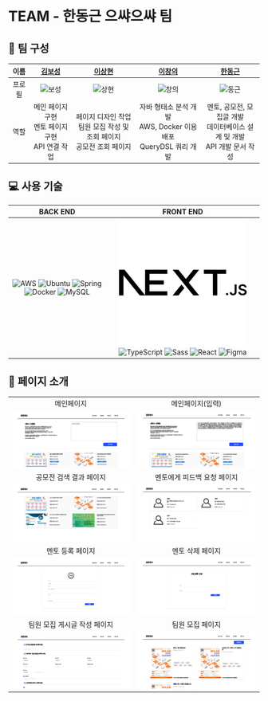 # TEAM - 한동근 으쌰으쌰 팀

## 📌 팀 구성

|  이름  |             [김보성](https://github.com/NangManBo)             |                  [이상현](https://github.com/idealHyun)                   |                [이창의](https://github.com/changuii)                 |                     [한동근](https://github.com/l0o0lv)                      |
| :----: | :------------------------------------------------------------: | :-----------------------------------------------------------------------: | :------------------------------------------------------------------: | :--------------------------------------------------------------------------: |
| 프로필 | ![보성](https://avatars.githubusercontent.com/u/124684536?v=4) |      ![상현](https://avatars.githubusercontent.com/u/118160647?v=4)       |    ![창의](https://avatars.githubusercontent.com/u/122252160?v=4)    |        ![동근](https://avatars.githubusercontent.com/u/128709695?v=4)        |
|  역할  |     메인 페이지 구현<br>멘토 페이지 구현<br>API 연결 작업      | 페이지 디자인 작업<br>팀원 모집 작성 및 조회 페이지<br>공모전 조회 페이지 | 자바 형태소 분석 개발<br>AWS, Docker 이용 배포<br>QueryDSL 쿼리 개발 | 멘토, 공모전, 모집글 개발<br>데이터베이스 설계 및 개발<br>API 개발 문서 작성 |

## 💻 사용 기술

|                                                                                                                                                                  BACK END                                                                                                                                                                   |                                                                                                                                                                                 FRONT END                                                                                                                                                                                  |
| :-----------------------------------------------------------------------------------------------------------------------------------------------------------------------------------------------------------------------------------------------------------------------------------------------------------------------------------------: | :------------------------------------------------------------------------------------------------------------------------------------------------------------------------------------------------------------------------------------------------------------------------------------------------------------------------------------------------------------------------: |
| ![AWS](https://img.icons8.com/color/48/000000/amazon-web-services.png) ![Ubuntu](https://img.icons8.com/color/48/000000/ubuntu--v1.png) ![Spring](https://img.icons8.com/color/48/000000/spring-logo.png) ![Docker](https://img.icons8.com/color/48/000000/docker.png) ![MySQL](https://img.icons8.com/ios-filled/50/000000/mysql-logo.png) | ![Next.js](https://raw.githubusercontent.com/devicons/devicon/master/icons/nextjs/nextjs-original-wordmark.svg) ![TypeScript](https://img.icons8.com/color/48/000000/typescript.png) ![Sass](https://img.icons8.com/color/48/000000/sass.png) ![React](https://img.icons8.com/color/48/000000/react-native.png) ![Figma](https://img.icons8.com/color/48/000000/figma.png) |

## 📃 페이지 소개

<table>
  <tr>
    <td align="center">메인페이지</td>
    <td align="center">메인페이지(입력)</td>
  </tr>
  <tr>
    <td><img src="이미지/메인페이지.png" width="500px" /></td>
    <td><img src="이미지/메인페이지2.png" width="500px" /></td>
  </tr>
  <tr>
    <td align="center">공모전 검색 결과 페이지</td>
    <td align="center">멘토에게 피드백 요청 페이지</td>
  </tr>
  <tr>
    <td><img src="이미지/공모전 검색 결과 페이지.png" width="500px" /></td>
    <td><img src="이미지/멘토에게 피드백 요청 페이지.png" width="500px" /></td>
  </tr>
  <tr>
    <td align="center">멘토 등록 페이지</td>
    <td align="center">멘토 삭제 페이지</td>
  </tr>
  <tr>
   <td><img src="이미지/멘토 등록 페이지.png" width="500px" /></td>
    <td><img src="이미지/멘토 삭제 페이지.png" width="500px" /></td>
   
  </tr>
  <tr>
    <td align="center">팀원 모집 게시글 작성 페이지</td>
    <td align="center">팀원 모집 페이지</td>
  </tr>
  <tr>
    <td><img src="이미지/팀원 모집 게시글 작성 페이지.png" width="500px" /></td>
    <td><img src="이미지/팀원 모집 페이지.png" width="500px" /></td>
  </tr>
</table>
